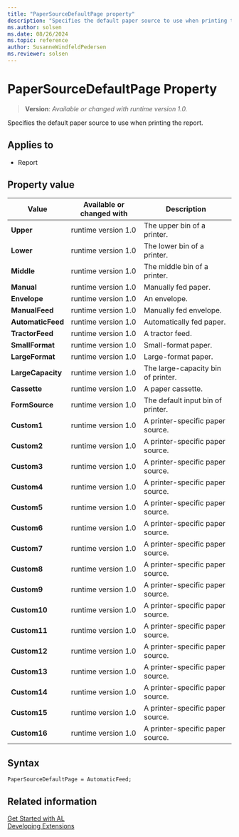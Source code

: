```yaml
---
title: "PaperSourceDefaultPage property"
description: "Specifies the default paper source to use when printing the report."
ms.author: solsen
ms.date: 08/26/2024
ms.topic: reference
author: SusanneWindfeldPedersen
ms.reviewer: solsen
---
```

[//]: # (START>DO_NOT_EDIT)
[//]: # (IMPORTANT:Do not edit any of the content between here and the END>DO_NOT_EDIT.)
[//]: # (Any modifications should be made in the .xml files in the ModernDev repo.)
# PaperSourceDefaultPage Property
> **Version**: _Available or changed with runtime version 1.0._

Specifies the default paper source to use when printing the report.

## Applies to
-   Report

## Property value

|Value|Available or changed with|Description|
|-----------|-----------|---------------------------------------|
|**Upper**|runtime version 1.0|The upper bin of a printer.|
|**Lower**|runtime version 1.0|The lower bin of a printer.|
|**Middle**|runtime version 1.0|The middle bin of a printer.|
|**Manual**|runtime version 1.0|Manually fed paper.|
|**Envelope**|runtime version 1.0|An envelope.|
|**ManualFeed**|runtime version 1.0|Manually fed envelope.|
|**AutomaticFeed**|runtime version 1.0|Automatically fed paper.|
|**TractorFeed**|runtime version 1.0|A tractor feed.|
|**SmallFormat**|runtime version 1.0|Small-format paper.|
|**LargeFormat**|runtime version 1.0|Large-format paper.|
|**LargeCapacity**|runtime version 1.0|The large-capacity bin of printer.|
|**Cassette**|runtime version 1.0|A paper cassette.|
|**FormSource**|runtime version 1.0|The default input bin of printer.|
|**Custom1**|runtime version 1.0|A printer-specific paper source.|
|**Custom2**|runtime version 1.0|A printer-specific paper source.|
|**Custom3**|runtime version 1.0|A printer-specific paper source.|
|**Custom4**|runtime version 1.0|A printer-specific paper source.|
|**Custom5**|runtime version 1.0|A printer-specific paper source.|
|**Custom6**|runtime version 1.0|A printer-specific paper source.|
|**Custom7**|runtime version 1.0|A printer-specific paper source.|
|**Custom8**|runtime version 1.0|A printer-specific paper source.|
|**Custom9**|runtime version 1.0|A printer-specific paper source.|
|**Custom10**|runtime version 1.0|A printer-specific paper source.|
|**Custom11**|runtime version 1.0|A printer-specific paper source.|
|**Custom12**|runtime version 1.0|A printer-specific paper source.|
|**Custom13**|runtime version 1.0|A printer-specific paper source.|
|**Custom14**|runtime version 1.0|A printer-specific paper source.|
|**Custom15**|runtime version 1.0|A printer-specific paper source.|
|**Custom16**|runtime version 1.0|A printer-specific paper source.|

[//]: # (IMPORTANT: END>DO_NOT_EDIT)


## Syntax

```AL
PaperSourceDefaultPage = AutomaticFeed;
```

## Related information

[Get Started with AL](../devenv-get-started.md)  
[Developing Extensions](../devenv-dev-overview.md)  